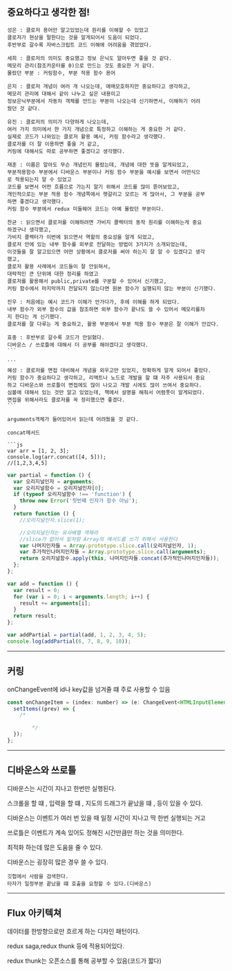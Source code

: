 ## 중요하다고 생각한 점!

```
성은 : 클로저 용어만 알고있었는데 원리를 이해할 수 있었고
클로저가 현상을 말한다는 것을 알게되어서 도움이 되었다.
후반부로 갈수록 자바스크립트 코드 이해에 어려움을 겪었었다.
```

```
세희 : 클로저의 의미도 중요했고 정보 은닉도 알아두면 좋을 것 같다.
메모리 관리(참조카운터를 0)으로 만드는 것도 중요한 거 같다.
몰랐던 부분 : 커링함수, 부분 적용 함수 용어
```

```
은지 : 클로저 개념이 여러 개 나오는데, 애매모호하지만 중요하다고 생각하고,
메모리 관리에 대해서 같이 나누고 싶은 내용이고
정보은닉부분에서 자동차 객체를 만드는 부분이 나오는데 신기하면서, 이해하기 어려
웠던 것 같다.
```

```
유진 : 클로저의 의미가 다양하게 나오는데,
여러 가지 의미에서 한 가지 개념으로 특정하고 이해하는 게 중요한 거 같다.
실제로 코드가 나와있는 클로저 활용 예시, 커링 함수라고 생각했다.
클로저를 더 잘 이용하면 좋을 거 같고,
커링에 대해서도 따로 공부하면 좋겠다고 생각했다.
```

```
재훈 : 이름은 알아도 무슨 개념인지 몰랐는데, 개념에 대한 뜻을 알게되었고,
부분적용함수 부분에서 디바운스 부분이나 커링 함수 부분을 예시를 보면서 어떤식으
로 적용되는지 알 수 있었고
코드를 보면서 어떤 흐름으로 가는지 알기 위해서 코드를 많이 뜯어보았고,
개인적으로는 부분 적용 함수 개념쪽에서 헷갈리고 모르는 게 많아서, 그 부분을 공부
하면 좋겠다고 생각했다.
커링 함수 부분에서 redux 미들웨어 코드는 아예 몰랐던 부분이다.
```

```
찬균 : 읽으면서 클로저를 이해하려면 가비지 콜렉터의 동작 원리를 이해하는게 중요
하겠구나 생각했고,
가비지 콜렉터가 이번에 읽으면서 역할의 중요성을 알게 되었고,
클로저 안에 있는 내부 함수를 외부로 전달하는 방법이 3가지가 소개되었는데,
이것들을 잘 알고있으면 어떤 상황에서 클로저를 써야 하는지 잘 알 수 있겠다고 생각
했고,
클로저 활용 사례에서 코드들이 잘 안읽혀서,
대략적인 큰 단위에 대한 정리를 하였고
클로저를 활용해서 public,private를 구분할 수 있어서 신기했고,
커링 함수에서 마지막까지 전달되지 않는다면 원본 함수가 실행되지 않는 부분이 신기했다.
```

```
진우 : 처음에는 예시 코드가 이해가 안가다가, 후에 이해를 하게 되었다.
내부 함수가 외부 함수의 값을 참조하면 외부 함수가 끝나도 쓸 수 있어서 메모리를차
지 한다는 게 신기했다.
클로저를 잘 다루는 게 중요하고, 활용 부분에서 부분 적용 함수 부분은 잘 이해가 안갔다.
```

````
효중 : 후반부로 갈수록 코드가 안읽혔다.
디바운스 / 쓰로틀에 대해서 더 공부를 해야겠다고 생각했다.
```

```
혜성 : 클로저를 면접 대비해서 개념을 외우고만 있었지, 정확하게 알게 되어서 좋았다.
커링 함수가 중요하다고 생각하고, 리액트나 노드로 개발을 할 떄 자주 사용되서 중요
하고 디바운스와 쓰로틀이 면접에도 많이 나오고 개발 시에도 많이 쓰여서 중요하다.
심볼에 대해서 있는 것만 알고 있었는데, 책에서 설명을 해줘서 어렴풋이 알게되었다.
면접을 위해서라도 클로저를 꼭 정리했으면 좋겠다.
```

arguments객체가 들어있어서 읽는데 어려웠을 것 같다.

concat메서드

```js
var arr = [1, 2, 3];
console.log(arr.concat([4, 5]));
//[1,2,3,4,5]
````

```js
var partial = function () {
  var 오리지널인자 = arguments;
  var 오리지널함수 = 오리지널인자[0];
  if (typeof 오리지널함수 !== 'function') {
    throw new Error('첫번쨰 인자가 함수 아님');
  }
  return function () {
    //오리지널인자.slice(1);

    //오리지널인자는 유사배열 객체라
    //slice가 없어서 밑처럼 Array의 메서드를 쓰기 위해서 사용한다
    var 나머지인자들 = Array.prototype.slice.call(오리지널인자, 1);
    var 추가적인나머지인자들 = Array.prototype.slice.call(arguments);
    return 오리지널함수.apply(this, 나머지인자들.concat(추가적인나머지인자들));
  };
};

var add = function () {
  var result = 0;
  for (var i = 0; i < arguments.length; i++) {
    result += arguments[i];
  }
  return result;
};

var addPartial = partial(add, 1, 2, 3, 4, 5);
console.log(addPartial(6, 7, 8, 9, 10));
```

---

## 커링

onChangeEvent에 id나 key값을 넘겨줄 떄 주로 사용할 수 있음

```js
const onChangeItem = (index: number) => (e: ChangeEvent<HTMLInputElement>) => {
  setItems((prev) => {
    /*

        */
  });
};
```

---

## 디바운스와 쓰로틀

디바운스는 시간이 지나고 한번만 실행된다.

스크롤을 할 떄 , 입력을 할 떄 , 지도의 드래그가 끝났을 떄 , 등이 있을 수 있다.

디바운스는 이벤트가 여러 번 있을 때 일정 시간이 지나고 딱 한번 실행되는 거고

쓰로틀은 이벤트가 계속 있어도 정해진 시간만큼만 하는 것을 의미한다.

최적화 하는데 많은 도움을 줄 수 있다.

디바운스는 굉장히 많은 경우 쓸 수 있다.

```
깃헙에서 사람을 검색한다.
타자가 일정부분 끝났을 떄 호출을 요청할 수 있다.(디바운스)
```

---

## Flux 아키텍쳐

데이터를 한방향으로만 흐르게 하는 디자인 패턴이다.

redux saga,redux thunk 등에 적용되어있다.

redux thunk는 오픈소스를 통해 공부할 수 있음(코드가 짧다)
